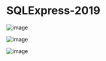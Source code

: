 # SQLExpress-2019

![image](https://user-images.githubusercontent.com/1501327/139808504-ede8dd8a-acc5-4ebd-91c2-7bcddf8d5900.png)

![image](https://user-images.githubusercontent.com/1501327/139808661-96f00e72-c2c5-4e49-b716-f5189c3517fd.png)

![image](https://user-images.githubusercontent.com/1501327/139808901-61ca9b9d-7816-4c1f-a7a5-95679905016b.png)

